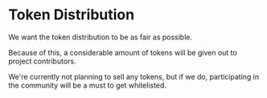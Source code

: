 # Token Distribution

We want the token distribution to be as fair as possible.

Because of this, a considerable amount of tokens will be given out to project contributors.

We're currently not planning to sell any tokens, but if we do, participating in the community will be a must to get whitelisted.
